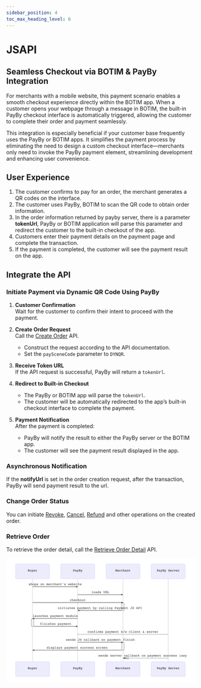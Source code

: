 ```yaml
---
sidebar_position: 4
toc_max_heading_level: 6
---
```


# JSAPI  

## Seamless Checkout via BOTIM & PayBy Integration

For merchants with a mobile website, this payment scenario enables a smooth checkout experience directly within the BOTIM app. When a customer opens your webpage through a message in BOTIM, the built-in PayBy checkout interface is automatically triggered, allowing the customer to complete their order and payment seamlessly.

This integration is especially beneficial if your customer base frequently uses the PayBy or BOTIM apps. It simplifies the payment process by eliminating the need to design a custom checkout interface—merchants only need to invoke the PayBy payment element, streamlining development and enhancing user convenience.

## User Experience

1.  The customer confirms to pay for an order, the merchant generates a QR codes on the interface.
2. The customer uses PayBy, BOTIM to scan the QR code to obtain order information. 
3. In the order information returned by payby server, there is a parameter **tokenUrl**, PayBy or BOTIM application will parse this parameter and redirect the customer to the built-in checkout of the app.
4. Customers enter their payment details on the payment page and complete the transaction.
5. If the payment is completed, the customer will see the payment result on the app.

## Integrate the API

### Initiate Payment via Dynamic QR Code Using PayBy

1. **Customer Confirmation**  
   Wait for the customer to confirm their intent to proceed with the payment.

2. **Create Order Request**  
   Call the [Create Order](/docs/createorder) API.  
   - Construct the request according to the API documentation.  
   - Set the `paySceneCode` parameter to `DYNQR`.

3. **Receive Token URL**  
   If the API request is successful, PayBy will return a `tokenUrl`.

4. **Redirect to Built-in Checkout**  
   - The PayBy or BOTIM app will parse the `tokenUrl`.  
   - The customer will be automatically redirected to the app’s built-in checkout interface to complete the payment.

5. **Payment Notification**  
   After the payment is completed:  
   - PayBy will notify the result to either the PayBy server or the BOTIM app.  
   - The customer will see the payment result displayed in the app.

### Asynchronous Notification

If the **notifyUrl** is set in the order creation request, after the transaction, PayBy will send payment result to the url.

### Change Order Status

You can initiate [Revoke](/docs/revoke), [Cancel](/docs/cancel), [Refund](/docs/refund) and other operations on the created order.

### Retrieve Order

To retrieve the order detail, call the [Retrieve Order Detail](/docs/retrieveorderdetail) API.

![jsapiflow](../pic/jsapi.png)








